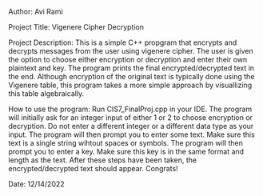 Author: Avi Rami

Project Title: Vigenere Cipher Decryption

Project Description: This is a simple C++ propgram that encrypts and decrypts messages from the user using vigenere cipher. The user is given the option to choose either encryption or decryption and enter their own plaintext and key. The program prints the final encrypted/decrypted text in the end. Although encryption of the original text is typically done using the Vigenere table, this program takes a more simple approach by visuallizing this table algebraically. 

How to use the program: Run CIS7_FinalProj.cpp in your IDE. The program will initially ask for an integer input of either 1 or 2 to choose encryption or decryption. Do not enter a different integer or a different data type as your input. The program will then prompt you to enter some text. Make sure this text is a single string wihtout spaces or symbols. The program will then prompt you to enter a key. Make sure this key is in the same format and length as the text. After these steps have been taken, the encrypted/decrypted text should appear. Congrats!

Date: 12/14/2022
